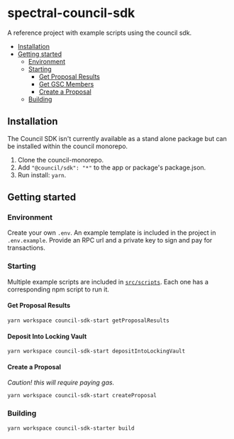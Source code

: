 # spectral-council-sdk

A reference project with example scripts using the council sdk.

- [Installation](#installation)
- [Getting started](#getting-started)
  - [Environment](#environment)
  - [Starting](#starting)
    - [Get Proposal Results](#get-proposal-results)
    - [Get GSC Members](#get-gsc-members)
    - [Create a Proposal](#create-a-proposal)
  - [Building](#building)

## Installation

The Council SDK isn't currently available as a stand alone package but can be installed within the council monorepo.

1. Clone the council-monorepo.
2. Add `"@council/sdk": "*"` to the app or package's package.json.
3. Run install: `yarn`.

## Getting started

### Environment

Create your own `.env`. An example template is included in the project in `.env.example`. Provide an RPC url and a private key to sign and pay for transactions.

### Starting

Multiple example scripts are included in [`src/scripts`](src/scripts). Each one has a corresponding npm script to run it.

#### Get Proposal Results

```
yarn workspace council-sdk-start getProposalResults
```

#### Deposit Into Locking Vault

```
yarn workspace council-sdk-start depositIntoLockingVault
```

#### Create a Proposal

_Caution! this will require paying gas._

```
yarn workspace council-sdk-start createProposal
```

### Building

```bash
yarn workspace council-sdk-starter build
```
